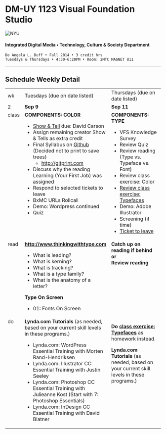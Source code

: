 # DM-UY 1123 Visual Foundation Studio

![NYU](http://ws2.polishedsolid.com/de/nyu_soe_logo.png)
#### Integrated Digital Media • Technology, Culture &amp; Society Department

    De Angela L. Duff • Fall 2014 • 3 credit hrs
    Tuesdays & Thursdays • 4:30-6:20PM • Room: 2MTC MAGNET 811 

---

## Schedule Weekly Detail

<table>
<tr>
<td>wk</td>
<td>Tuesdays (due on date listed)</td>
<td>Thursdays (due on date listed)</td>
</tr>
<!-- dates -->
<tr>
  <td valign="top">2</td>
  <td valign="top"><strong>Sep 9</strong></td>
  <td valign="top"><strong>Sep 11</strong></td>
</tr>
<!-- class -->
<tr>
  <td valign="top">class</td>
  <td valign="top" width="48%"><strong>COMPONENTS: COLOR</strong>
  <ul>
  <li><a href="../projects/dm1123_vfs_show_and_tells.md">Show &amp; Tell</a> due: David Carson</li>
  <li>Assign remaining creator Show &amp; Tells as extra credit
  <li>Final Syllabus on <a href="../dm1123_vfs_syllabus.md" target="_blank">Github</a> (Decided not to print to save trees)
    <ul>
    <li><a href="http://gitprint.com" target="_blank">http://gitprint.com</a></li>
    </ul>
  <li>Discuss why the reading Learning (Your First Job) was assigned</li>
  <li>Respond to selected tickets to leave
  <li>BxMC URLs Rollcall
  <li>Demo: Wordpress continued</li>
  <li>Quiz</li>
  </ul>
  </td>
  <td valign="top" width="48%"><strong>COMPONENTS: TYPE</strong>
    <ul>
    <li>VFS Knowledge Survey</li>
    <li>Review Quiz</li>
    <li>Review reading (Type vs. Typeface vs. Font)</li>
    <li>Review class exercise: Color</li>
    <li><a href="../class_exercises/dm1123_class_exercise_typefaces.md" target="_blank">Review class exercise: Typefaces</a></li>
    <li>Demo: Adobe Illustrator</li>
    <li>Screening (if time)</li>
    <li><a href="../projects/dm1123_vfs_tickets_to_leave.md">Ticket to leave</a></li>
    </ul>
  </td>
</tr>

<!-- homework -->
<tr>
  <td valign="top">read</td>
  <td><strong><a href="http://www.thinkingwithtype.com" target="_blank">http://www.thinkingwithtype.com</a></strong>
    <ul> 
    <li>What is leading?
    <li>What is kerning?
    <li>What is tracking?
    <li>What is a type family?
    <li>What is the anatomy of a letter? 
    </ul>
  <strong>Type On Screen</strong>
    <ul>
    <li>01: Fonts On Screen
    </li>
  </td>
  
  <td valign="top"><strong>Catch up on reading if behind or<br>Review reading</strong></td>
</tr>

<!-- do -->
<tr>
  <td valign="top">do</td>
  <td valign="top"><strong>Lynda.com Tutorials</strong> (as needed, based on your current skill levels in these programs.)
  <ul>
  <li>Lynda.com: WordPress Essential Training with Morten Rand-Hendriksen</li>
  <li>Lynda.com: Illustrator CC Essential Training with Justin Seeley</li>
  <li>Lynda.com: Photoshop CC Essential Training with Julieanne Kost (Start with 7: Photoshop Essentials)</li>
  <li>Lynda.com: InDesign CC Essential Training with David Blatner</li>
  </ul></td>
  <td valign="top"><p><strong>Do <a href="../class_exercises/dm1123_class_exercise_typefaces.md" target="_blank">class exercise: Typefaces</a></strong> as homework instead.</p>
  <strong>Lynda.com Tutorials</strong> (as needed, based on your current skill levels in these programs.)</td>

</tr>
</table>









